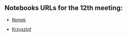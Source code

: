 ## Notebooks URLs for the 12th meeting:

- [Remek](https://github.com/ronaldexim/warsaw_air_pollution?fbclid=IwAR0kK9f-jDKkDnMz8bpAV0gl1cxSbkYnqlN_xRA3GELI37uKSPVVVkcD56Y)

- [Krzysztof](https://github.com/kszysiec/dw_warsaw-air-pollution/blob/master/konkurs%20smog%20KW.ipynb?fbclid=IwAR0DQxAKqAwrCu3emZKbyMlBWzCoj2U_VFBgBIxJJUiBqg2c4DaFXvpTVPo)


